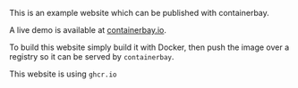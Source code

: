 This is an example website which can be published with containerbay.

A live demo is available at [containerbay.io](containerbay.io).

To build this website simply build it with Docker,
then push the image over a registry so it can be served by `containerbay`.

This website is using `ghcr.io`